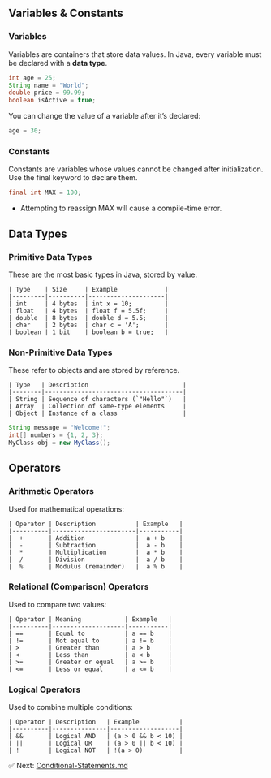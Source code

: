 ##  Variables & Constants
### Variables

Variables are containers that store data values. In Java, every variable must be declared with a **data type**.

```java
int age = 25;
String name = "World";
double price = 99.99;
boolean isActive = true;
```
You can change the value of a variable after it’s declared:
```java
age = 30;
```

### Constants

Constants are variables whose values cannot be changed after initialization. Use the final keyword to declare them.
```java
final int MAX = 100;
```
- Attempting to reassign MAX will cause a compile-time error.

## Data Types

### Primitive Data Types

These are the most basic types in Java, stored by value.

```text
| Type    | Size     | Example             |
|---------|----------|---------------------|
| int     | 4 bytes  | int x = 10;         |
| float   | 4 bytes  | float f = 5.5f;     |
| double  | 8 bytes  | double d = 5.5;     |
| char    | 2 bytes  | char c = 'A';       |
| boolean | 1 bit    | boolean b = true;   |
```
### Non-Primitive Data Types

These refer to objects and are stored by reference.
```text
| Type   | Description                          |
|--------|--------------------------------------|
| String | Sequence of characters (`"Hello"`)   |
| Array  | Collection of same-type elements     |
| Object | Instance of a class                  |
```
```java
String message = "Welcome!";
int[] numbers = {1, 2, 3};
MyClass obj = new MyClass();
```

## Operators

### Arithmetic Operators

Used for mathematical operations:
```text
| Operator | Description           | Example   |
|----------|-----------------------|-----------|
|  +       | Addition              |  a + b    |
|  -       | Subtraction           |  a - b    |
|  *       | Multiplication        |  a * b    |
|  /       | Division              |  a / b    |
|  %       | Modulus (remainder)   |  a % b    |
```
### Relational (Comparison) Operators

Used to compare two values:
```text
| Operator | Meaning            | Example   |
|----------|--------------------|-----------|
| ==       | Equal to           | a == b    |
| !=       | Not equal to       | a != b    |
| >        | Greater than       | a > b     |
| <        | Less than          | a < b     |
| >=       | Greater or equal   | a >= b    |
| <=       | Less or equal      | a <= b    |
```
### Logical Operators

Used to combine multiple conditions:
```text
| Operator | Description   | Example           |
|----------|---------------|-------------------|
| &&       | Logical AND   | (a > 0 && b < 10) |
| ||       | Logical OR    | (a > 0 || b < 10) |
| !        | Logical NOT   | !(a > 0)          |
```

✅ Next: [Conditional-Statements.md](Conditional-Statements.md)